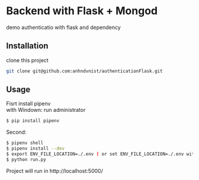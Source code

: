# Backend with Flask + Mongod
demo authenticatio with flask and dependency 
## Installation
clone this project
```bash
git clone git@github.com:anhndvnist/authenticationFlask.git
```

## Usage
Fisrt install pipenv  
with Windown: run administrator
```bash
$ pip install pipenv
```
Second:
```bash
$ pipenv shell
$ pipenv install --dev
$ export ENV_FILE_LOCATION=./.env ( or set ENV_FILE_LOCATION=./.env with windows)
$ python run.py
```
Project will run in http://localhost:5000/




